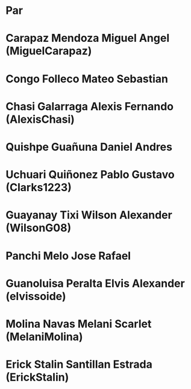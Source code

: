 # Par
# Carapaz Mendoza Miguel Angel (MiguelCarapaz)
# Congo Folleco Mateo Sebastian
# Chasi Galarraga Alexis Fernando (AlexisChasi)
# Quishpe Guañuna Daniel Andres
# Uchuari Quiñonez Pablo Gustavo (Clarks1223)
# Guayanay Tixi Wilson Alexander (WilsonG08)
# Panchi Melo Jose Rafael
# Guanoluisa Peralta Elvis Alexander (elvissoide)
# Molina Navas Melani Scarlet (MelaniMolina)
# Erick Stalin Santillan Estrada (ErickStalin)
